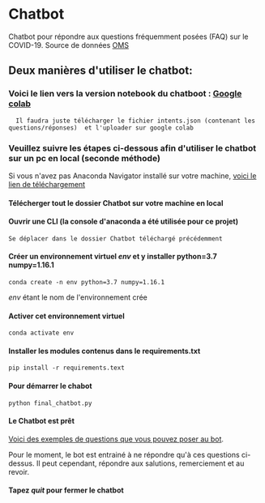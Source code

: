 # Chatbot
   Chatbot pour répondre aux questions fréquemment posées (FAQ) sur le COVID-19. Source de données [OMS](https://www.who.int/fr/emergencies/diseases/novel-coronavirus-2019/advice-for-public/q-a-coronaviruses)

## Deux manières d'utiliser le chatbot:
### Voici le lien vers la version notebook du chatboot : [Google colab](https://github.com/DialloYoussouf/Jedhabootcamp_Projects/blob/master/Chatbot/Final_Chatbot.ipynb)
      Il faudra juste télécharger le fichier intents.json (contenant les questions/réponses)  et l'uploader sur google colab

### Veuillez suivre les étapes ci-dessous afin d'utiliser le chatbot sur un pc en local (seconde méthode)
   Si vous n'avez pas Anaconda Navigator installé sur votre machine, [voici le lien de téléchargement](https://docs.anaconda.com/anaconda/install/) 

#### Télécherger tout le dossier Chatbot sur votre machine en local

#### Ouvrir une CLI (la console d'anaconda a été utilisée pour ce projet)
    Se déplacer dans le dossier Chatbot téléchargé précédemment

#### Créer un environnement virtuel *env* et y installer python=3.7 numpy=1.16.1
    conda create -n env python=3.7 numpy=1.16.1
    
   *env* étant le nom de l'environnement crée 

#### Activer cet environnement virtuel
    conda activate env

#### Installer les modules contenus dans le requirements.txt
    pip install -r requirements.text

#### Pour démarrer le chabot
    python final_chatbot.py

#### Le Chatbot est prêt
   [Voici des exemples de questions que vous pouvez poser au bot](https://www.who.int/fr/emergencies/diseases/novel-coronavirus-2019/advice-for-public/q-a-coronaviruses).
   
   Pour le moment, le bot est entrainé à ne répondre qu'à ces questions ci-dessus. 
   Il peut cependant, répondre aux salutions, remerciement et au revoir. 


#### Tapez *quit* pour fermer le chatbot

